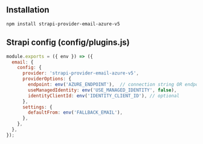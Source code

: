 ## Installation
`npm install strapi-provider-email-azure-v5`

## Strapi config (config/plugins.js)
```js
module.exports = ({ env }) => ({
  email: {
    config: {
      provider: 'strapi-provider-email-azure-v5',
      providerOptions: {
        endpoint: env('AZURE_ENDPOINT'),  // connection string OR endpoint URL
        useManagedIdentity: env('USE_MANAGED_IDENTITY', false),
        identityClientId: env('IDENTITY_CLIENT_ID'), // optional
      },
      settings: {
        defaultFrom: env('FALLBACK_EMAIL'),
      },
    },
  },
});
```
